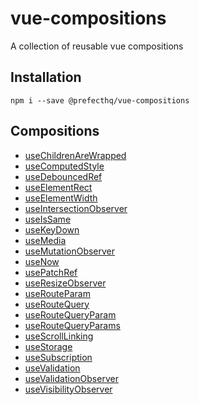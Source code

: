# vue-compositions
A collection of reusable vue compositions

## Installation
```
npm i --save @prefecthq/vue-compositions
```

## Compositions
- [useChildrenAreWrapped](https://github.com/prefecthq/vue-compositions/tree/main/src/useChildrenAreWrapped)
- [useComputedStyle](https://github.com/prefecthq/vue-compositions/tree/main/src/useComputedStyle)
- [useDebouncedRef](https://github.com/prefecthq/vue-compositions/tree/main/src/useDebouncedRef)
- [useElementRect](https://github.com/prefecthq/vue-compositions/tree/main/src/useElementRect)
- [useElementWidth](https://github.com/prefecthq/vue-compositions/tree/main/src/useElementWidth)
- [useIntersectionObserver](https://github.com/prefecthq/vue-compositions/tree/main/src/useIntersectionObserver)
- [useIsSame](https://github.com/prefecthq/vue-compositions/tree/main/src/useIsSame)
- [useKeyDown](https://github.com/prefecthq/vue-compositions/tree/main/src/useKeyDown)
- [useMedia](https://github.com/prefecthq/vue-compositions/tree/main/src/useMedia)
- [useMutationObserver](https://github.com/prefecthq/vue-compositions/tree/main/src/useMutationObserver)
- [useNow](https://github.com/prefecthq/vue-compositions/tree/main/src/useNow)
- [usePatchRef](https://github.com/prefecthq/vue-compositions/tree/main/src/usePatchRef)
- [useResizeObserver](https://github.com/prefecthq/vue-compositions/tree/main/src/useResizeObserver)
- [useRouteParam](https://github.com/prefecthq/vue-compositions/tree/main/src/useRouteParam)
- [useRouteQuery](https://github.com/prefecthq/vue-compositions/tree/main/src/useRouteQuery)
- [useRouteQueryParam](https://github.com/prefecthq/vue-compositions/tree/main/src/useRouteQueryParam)
- [useRouteQueryParams](https://github.com/prefecthq/vue-compositions/tree/main/src/useRouteQueryParams)
- [useScrollLinking](https://github.com/prefecthq/vue-compositions/tree/main/src/useScrollLinking)
- [useStorage](https://github.com/prefecthq/vue-compositions/tree/main/src/useStorage)
- [useSubscription](https://github.com/prefecthq/vue-compositions/tree/main/src/useSubscription)
- [useValidation](https://github.com/prefecthq/vue-compositions/tree/main/src/useValidation)
- [useValidationObserver](https://github.com/prefecthq/vue-compositions/tree/main/src/useValidationObserver)
- [useVisibilityObserver](https://github.com/prefecthq/vue-compositions/tree/main/src/useVisibilityObserver)

